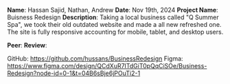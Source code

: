 **Name**: Hassan Sajid, Nathan, Andrew
**Date**: Nov 19th, 2024
**Project Name**: Buisness Redesign
**Description**: Taking a local business called "Q Summer Spa", we took their old outdated website and made a all new refreshed one. The site is fully responsive accounting for mobile, tablet, and desktop users.

**Peer**:
**Review**: 

GitHub: https://github.com/hussans/BusinessRedesign
Figma: https://www.figma.com/design/QCdXuR7ITdGiT0pQqCiSOe/Business-Redesign?node-id=0-1&t=04B6sBje6jPOuTi2-1

